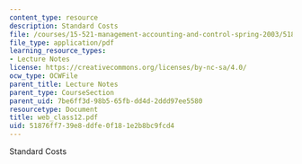 ```yaml
---
content_type: resource
description: Standard Costs
file: /courses/15-521-management-accounting-and-control-spring-2003/51876ff739e8ddfe0f181e2b8bc9fcd4_web_class12.pdf
file_type: application/pdf
learning_resource_types:
- Lecture Notes
license: https://creativecommons.org/licenses/by-nc-sa/4.0/
ocw_type: OCWFile
parent_title: Lecture Notes
parent_type: CourseSection
parent_uid: 7be6ff3d-98b5-65fb-dd4d-2ddd97ee5580
resourcetype: Document
title: web_class12.pdf
uid: 51876ff7-39e8-ddfe-0f18-1e2b8bc9fcd4
---
```

Standard Costs
